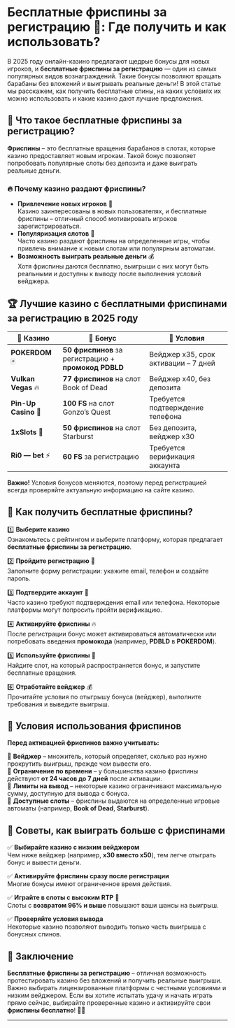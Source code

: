 # Бесплатные фриспины за регистрацию 🎰: Где получить и как использовать?

В 2025 году онлайн-казино предлагают щедрые бонусы для новых игроков, и **бесплатные фриспины за регистрацию** — один из самых популярных видов вознаграждений. Такие бонусы позволяют вращать барабаны без вложений и выигрывать реальные деньги! В этой статье мы расскажем, как получить бесплатные спины, на каких условиях их можно использовать и какие казино дают лучшие предложения.

## 🎯 Что такое бесплатные фриспины за регистрацию?

**Фриспины** – это бесплатные вращения барабанов в слотах, которые казино предоставляет новым игрокам. Такой бонус позволяет попробовать популярные слоты без депозита и даже выиграть реальные деньги.

### 🔥 Почему казино раздают фриспины?
- **Привлечение новых игроков** 👥  
  Казино заинтересованы в новых пользователях, и бесплатные фриспины – отличный способ мотивировать игроков зарегистрироваться.
- **Популяризация слотов** 🎰  
  Часто казино раздают фриспины на определенные игры, чтобы привлечь внимание к новым слотам или популярным автоматам.
- **Возможность выиграть реальные деньги** 💰  
  Хотя фриспины даются бесплатно, выигрыши с них могут быть реальными и доступны к выводу после выполнения условий вейджера.

## 🏆 Лучшие казино с бесплатными фриспинами за регистрацию в 2025 году

| 🎰 Казино         | 🎁 Бонус | 🔄 Условия |
|------------------|-----------------|---------------------|
| **POKERDOM** 🃏 | **50 фриспинов** за регистрацию + **промокод PDBLD** | Вейджер x35, срок активации – 7 дней |
| **Vulkan Vegas** 🔥 | **77 фриспинов** на слот Book of Dead | Вейджер x40, без депозита |
| **Pin-Up Casino** 💎 | **100 FS** на слот Gonzo’s Quest | Требуется подтверждение телефона |
| **1xSlots** 🎡 | **50 фриспинов** на слот Starburst | Без депозита, вейджер x30 |
| **Ri0 — bet** ⚡ | **60 FS** за регистрацию | Требуется верификация аккаунта |

**Важно!** Условия бонусов меняются, поэтому перед регистрацией всегда проверяйте актуальную информацию на сайте казино.

## 🎰 Как получить бесплатные фриспины?

1️⃣ **Выберите казино**  
   Ознакомьтесь с рейтингом и выберите платформу, которая предлагает **бесплатные фриспины за регистрацию**.  

2️⃣ **Пройдите регистрацию** 📝  
   Заполните форму регистрации: укажите email, телефон и создайте пароль.  

3️⃣ **Подтвердите аккаунт** 📩  
   Часто казино требуют подтверждения email или телефона. Некоторые платформы могут попросить пройти верификацию.  

4️⃣ **Активируйте фриспины** 🔥  
   После регистрации бонус может активироваться автоматически или потребовать введения **промокода** (например, **PDBLD** в **POKERDOM**).  

5️⃣ **Используйте фриспины** 🎡  
   Найдите слот, на который распространяется бонус, и запустите бесплатные вращения.  

6️⃣ **Отработайте вейджер** 💰  
   Прочитайте условия по отыгрышу бонуса (вейджер), выполните требования и выведите выигрыш.  

## 🎯 Условия использования фриспинов

**Перед активацией фриспинов важно учитывать:**  

🔹 **Вейджер** – множитель, который определяет, сколько раз нужно прокрутить выигрыш, прежде чем вывести его.  
🔹 **Ограничение по времени** – у большинства казино фриспины действуют **от 24 часов до 7 дней** после активации.  
🔹 **Лимиты на вывод** – некоторые казино ограничивают максимальную сумму, доступную для вывода с бонуса.  
🔹 **Доступные слоты** – фриспины выдаются на определенные игровые автоматы (например, **Book of Dead**, **Starburst**).  

## 🎁 Советы, как выиграть больше с фриспинами

✅ **Выбирайте казино с низким вейджером**  
Чем ниже вейджер (например, **x30 вместо x50**), тем легче отыграть бонус и вывести деньги.  

✅ **Активируйте фриспины сразу после регистрации**  
Многие бонусы имеют ограниченное время действия.  

✅ **Играйте в слоты с высоким RTP** 🎰  
Слоты с **возвратом 96% и выше** повышают ваши шансы на выигрыш.  

✅ **Проверяйте условия вывода**  
Некоторые казино позволяют выводить только часть выигрыша с бонусных спинов.  

## 🎯 Заключение

**Бесплатные фриспины за регистрацию** – отличная возможность протестировать казино без вложений и получить реальные выигрыши. Важно выбирать лицензированные платформы с честными условиями и низким вейджером. Если вы хотите испытать удачу и начать играть прямо сейчас, выбирайте проверенные казино и активируйте свои **фриспины бесплатно**! 🎰🔥  

---

